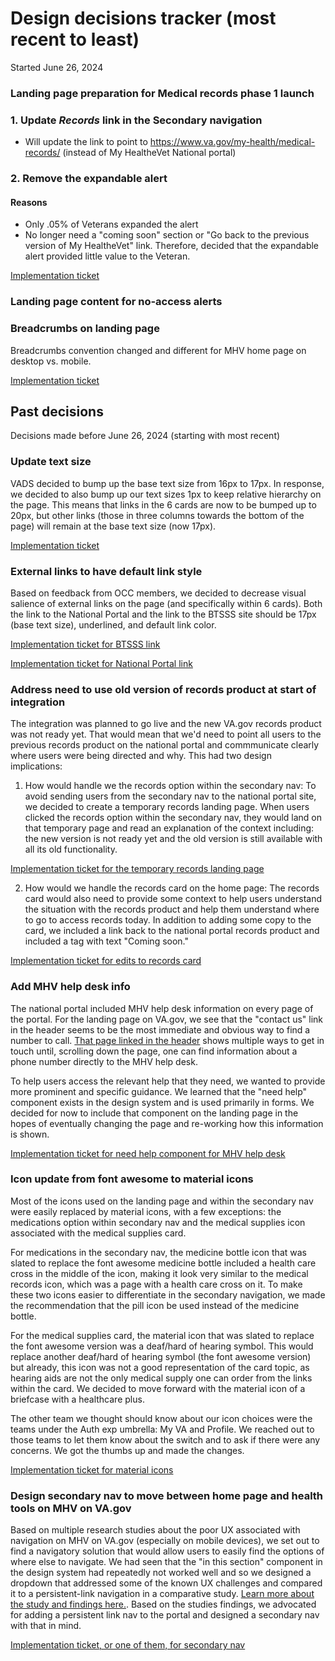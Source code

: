 # Design decisions tracker (most recent to least)
Started June 26, 2024

### Landing page preparation for Medical records phase 1 launch

### 1. Update _Records_ link in the Secondary navigation 
- Will update the link to point to https://www.va.gov/my-health/medical-records/ (instead of My HealtheVet National portal) 

### 2. Remove the expandable alert 
#### Reasons 
- Only .05% of Veterans expanded the alert
- No longer need a "coming soon" section or "Go back to the previous version of My HealtheVet" link. Therefore, decided that the expandable alert provided little value to the Veteran. 

[Implementation ticket](https://github.com/department-of-veterans-affairs/va.gov-team/issues/86489)

### Landing page content for no-access alerts

### Breadcrumbs on landing page
Breadcrumbs convention changed and different for MHV home page on desktop vs. mobile. 

[Implementation ticket]([https://github.com/department-of-veterans-affairs/va.gov-team/issues/86489](https://app.zenhub.com/workspaces/mhv-on-vagov-landing-page-62619a987d74510018ecc546/issues/gh/department-of-veterans-affairs/va.gov-team/91873))

## Past decisions
Decisions made before June 26, 2024 (starting with most recent)

### Update text size
VADS decided to bump up the base text size from 16px to 17px. In response, we decided to also bump up our text sizes 1px to keep relative hierarchy on the page. This means that links in the 6 cards are now to be bumped up to 20px, but other links (those in three columns towards the bottom of the page) will remain at the base text size (now 17px).  

[Implementation ticket](https://github.com/department-of-veterans-affairs/va.gov-team/issues/85688)

### External links to have default link style
Based on feedback from OCC members, we decided to decrease visual salience of external links on the page (and specifically within 6 cards). Both the link to the National Portal and the link to the BTSSS site should be 17px (base text size), underlined, and default link color. 

[Implementation ticket for BTSSS link](https://app.zenhub.com/workspaces/mhv-on-vagov-landing-page-62619a987d74510018ecc546/issues/gh/department-of-veterans-affairs/va.gov-team/82707)

[Implementation ticket for National Portal link](https://github.com/department-of-veterans-affairs/va.gov-team/issues/84572)

### Address need to use old version of records product at start of integration
The integration was planned to go live and the new VA.gov records product was not ready yet. That would mean that we'd need to point all users to the previous records product on the national portal and commmunicate clearly where users were being directed and why. This had two design implications:

1. How would handle we the records option within the secondary nav: To avoid sending users from the secondary nav to the national portal site, we decided to create a temporary records landing page. When users clicked the records option within the secondary nav, they would land on that temporary page and read an explanation of the context including: the new version is not ready yet and the old version is still available with all its old functionality.

[Implementation ticket for the temporary records landing page](https://app.zenhub.com/workspaces/mhv-on-vagov-landing-page-62619a987d74510018ecc546/issues/gh/department-of-veterans-affairs/va.gov-team/82081)

2. How would we handle the records card on the home page: The records card would also need to provide some context to help users understand the situation with the records product and help them understand where to go to access records today. In addition to adding some copy to the card, we included a link back to the national portal records product and included a tag with text "Coming soon."

[Implementation ticket for edits to records card](https://app.zenhub.com/workspaces/mhv-on-vagov-landing-page-62619a987d74510018ecc546/issues/gh/department-of-veterans-affairs/va.gov-team/82487)

### Add MHV help desk info
The national portal included MHV help desk information on every page of the portal. For the landing page on VA.gov, we see that the "contact us" link in the header seems to be the most immediate and obvious way to find a number to call. [That page linked in the header](https://www.va.gov/contact-us/) shows multiple ways to get in touch until, scrolling down the page, one can find information about a phone number directly to the MHV help desk. 

To help users access the relevant help that they need, we wanted to provide more prominent and specific guidance. We learned that the "need help" component exists in the design system and is used primarily in forms. We decided for now to include that component on the landing page in the hopes of eventually changing the page and re-working how this information is shown. 

[Implementation ticket for need help component for MHV help desk](https://app.zenhub.com/workspaces/mhv-on-vagov-landing-page-62619a987d74510018ecc546/issues/gh/department-of-veterans-affairs/va.gov-team/79333)

### Icon update from font awesome to material icons
Most of the icons used on the landing page and within the secondary nav were easily replaced by material icons, with a few exceptions: the medications option within secondary nav and the medical supplies icon associated with the medical supplies card. 

For medications in the secondary nav, the medicine bottle icon that was slated to replace the font awesome medicine bottle included a health care cross in the middle of the icon, making it look very similar to the medical records icon, which was a page with a health care cross on it. To make these two icons easier to differentiate in the secondary navigation, we made the recommendation that the pill icon be used instead of the medicine bottle. 

For the medical supplies card, the material icon that was slated to replace the font awesome version was a deaf/hard of hearing symbol. This would replace another deaf/hard of hearing symbol (the font awesome version) but already, this icon was not a good representation of the card topic, as hearing aids are not the only medical supply one can order from the links within the card. We decided to move forward with the material icon of a briefcase with a healthcare plus. 

The other team we thought should know about our icon choices were the teams under the Auth exp umbrella: My VA and Profile. We reached out to those teams to let them know about the switch and to ask if there were any concerns. We got the thumbs up and made the changes. 

[Implementation ticket for material icons](https://app.zenhub.com/workspaces/mhv-on-vagov-landing-page-62619a987d74510018ecc546/issues/gh/department-of-veterans-affairs/va.gov-team/83788)

### Design secondary nav to move between home page and health tools on MHV on VA.gov
Based on multiple research studies about the poor UX associated with navigation on MHV on VA.gov (especially on mobile devices), we set out to find a navigatory solution that would allow users to easily find the options of where else to navigate. We had seen that the "in this section" component in the design system had repeatedly not worked well and so we designed a dropdown that addressed some of the known UX challenges and compared it to a persistent-link navigation in a comparative study. [Learn more about the study and findings here.](https://github.com/department-of-veterans-affairs/va.gov-team/blob/master/products/health-care/digital-health-modernization/mhv-to-va.gov/secondary-nav/Comparison-study/readout-deck.pdf). Based on the studies findings, we advocated for adding a persistent link nav to the portal and designed a secondary nav with that in mind. 

[Implementation ticket, or one of them, for secondary nav](https://app.zenhub.com/workspaces/mhv-on-vagov-landing-page-62619a987d74510018ecc546/issues/gh/department-of-veterans-affairs/va.gov-team/80827)


